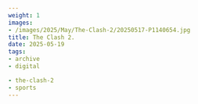 ```yaml
---
weight: 1
images:
- /images/2025/May/The-Clash-2/20250517-P1140654.jpg
title: The Clash 2.
date: 2025-05-19
tags:
- archive
- digital

- the-clash-2
- sports
---
```


